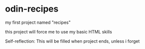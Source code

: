 # odin-recipes
my first project named "recipes"

this project will force me to use my basic HTML skills

Self-reflection: This will be filled when project ends, unless i forget
